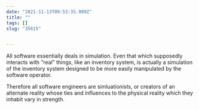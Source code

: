 ```yaml
---
date: "2021-11-13T09:53:35.909Z"
title: ""
tags: []
slug: "35615"


---
```

All software essentially deals in simulation. Even that which supposedly interacts with “real” things, like an inventory system, is actually a simulation of the inventory system designed to be more easily manipulated by the software operator.

Therefore all software engineers are simluationists, or creators of an alternate reality whose ties and influences to the physical reality which they inhabit vary in strength.